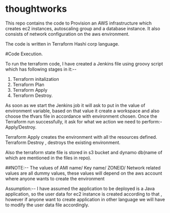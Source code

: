 # thoughtworks

This repo contains the code to Provision an AWS infrastructure which creates ec2 instances, autoscaling group and a database instance.
It also consists of network configuration on the aws environment.

The code is written in Terraform Hashi corp language.

#Code Execution.

To run the terraform code, I have created a Jenkins file using groovy script which has following stages in it:--

1. Terraform initalization
2. Terraform Plan
3. Terraform Apply
4. Terraform Destroy.

As soon as we start the Jenkins job it will ask to put in the value of environment variable, based on that value it create a workspace and also choose the tfvars file in accordance with environment chosen.
Once the Terraform run successfully, it ask for what we action we need to perform:- Apply/Destroy.

Terraform Apply creates the environment with all the resources defined.
Terraform Destroy , destroys the existing environment.


Also the terraform state file is stored in s3 bucket and dynamo db(name of which are mentioned in the files in repo).


##NOTE:-- The values of AMI name/ Key name/ ZONEID/ Network related values are all dummy values, these values will depend on the aws account where anyone wants to create the environment 

Assumption:--
I have assumed the application to be deployed is a Java application, so the user data for ec2 instance is created according to that , however if anyone want to create application in other language we will have to modify the user data file accordingly.


